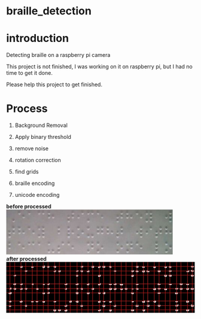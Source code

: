 # braille_detection

# introduction

Detecting braille on a raspberry pi camera

This project is not finished, I was working on it on raspberry pi, but I had no time to get it done.

Please help this project to get finished.

# Process

1. Background Removal

2. Apply binary threshold

3. remove noise

4. rotation correction

5. find grids

6. braille encoding

7. unicode encoding

**before processed**  
![image](/images/01.jpg)  
**after processed**  
![image](/dst/01_grid.jpg)
